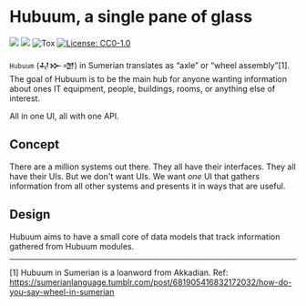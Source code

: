 # Hubuum, a single pane of glass

![](https://img.shields.io/badge/python-3.8+-blue.svg)
![](https://img.shields.io/badge/code%20style-black-000000.svg)
![Tox](https://github.com/terjekv/hubuum/actions/workflows/tox.yml/badge.svg)
[![License: CC0-1.0](https://img.shields.io/badge/License-CC0_1.0-lightgrey.svg)](http://creativecommons.org/publicdomain/zero/1.0/)

`Hubuum` (𒄷𒁍𒌝) in Sumerian translates as “axle” or “wheel assembly”[1]. The goal of Hubuum is to be the main hub for anyone wanting information about ones IT equipment, people, buildings, rooms, or anything else of interest. 

All in one UI, all with one API.

## Concept

There are a million systems out there. They all have their interfaces. They all have their UIs. But we don't want UIs. We want *one* UI that gathers information from all other systems and presents it in ways that are useful.

## Design

Hubuum aims to have a small core of data models that track information gathered from Hubuum modules. 

---


[1] Hubuum in Sumerian is a loanword from Akkadian. Ref: https://sumerianlanguage.tumblr.com/post/681905416832172032/how-do-you-say-wheel-in-sumerian
